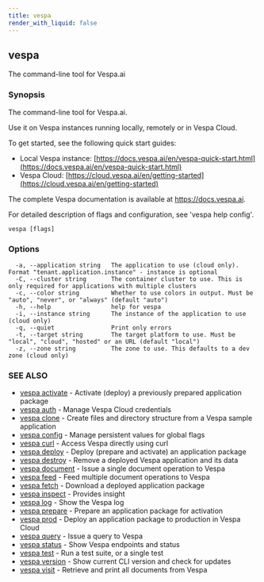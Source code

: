 ```yaml
---
title: vespa
render_with_liquid: false
---
```


## vespa

The command-line tool for Vespa.ai

### Synopsis

The command-line tool for Vespa.ai.

Use it on Vespa instances running locally, remotely or in Vespa Cloud.

To get started, see the following quick start guides:

- Local Vespa instance: [https://docs.vespa.ai/en/vespa-quick-start.html](https://docs.vespa.ai/en/vespa-quick-start.html)
- Vespa Cloud: [https://cloud.vespa.ai/en/getting-started](https://cloud.vespa.ai/en/getting-started)

The complete Vespa documentation is available at https://docs.vespa.ai.

For detailed description of flags and configuration, see 'vespa help config'.


```
vespa [flags]
```

### Options

```
  -a, --application string   The application to use (cloud only). Format "tenant.application.instance" - instance is optional
  -C, --cluster string       The container cluster to use. This is only required for applications with multiple clusters
  -c, --color string         Whether to use colors in output. Must be "auto", "never", or "always" (default "auto")
  -h, --help                 help for vespa
  -i, --instance string      The instance of the application to use (cloud only)
  -q, --quiet                Print only errors
  -t, --target string        The target platform to use. Must be "local", "cloud", "hosted" or an URL (default "local")
  -z, --zone string          The zone to use. This defaults to a dev zone (cloud only)
```

### SEE ALSO

* [vespa activate](vespa_activate.html)	 - Activate (deploy) a previously prepared application package
* [vespa auth](vespa_auth.html)	 - Manage Vespa Cloud credentials
* [vespa clone](vespa_clone.html)	 - Create files and directory structure from a Vespa sample application
* [vespa config](vespa_config.html)	 - Manage persistent values for global flags
* [vespa curl](vespa_curl.html)	 - Access Vespa directly using curl
* [vespa deploy](vespa_deploy.html)	 - Deploy (prepare and activate) an application package
* [vespa destroy](vespa_destroy.html)	 - Remove a deployed Vespa application and its data
* [vespa document](vespa_document.html)	 - Issue a single document operation to Vespa
* [vespa feed](vespa_feed.html)	 - Feed multiple document operations to Vespa
* [vespa fetch](vespa_fetch.html)	 - Download a deployed application package
* [vespa inspect](vespa_inspect.html)	 - Provides insight
* [vespa log](vespa_log.html)	 - Show the Vespa log
* [vespa prepare](vespa_prepare.html)	 - Prepare an application package for activation
* [vespa prod](vespa_prod.html)	 - Deploy an application package to production in Vespa Cloud
* [vespa query](vespa_query.html)	 - Issue a query to Vespa
* [vespa status](vespa_status.html)	 - Show Vespa endpoints and status
* [vespa test](vespa_test.html)	 - Run a test suite, or a single test
* [vespa version](vespa_version.html)	 - Show current CLI version and check for updates
* [vespa visit](vespa_visit.html)	 - Retrieve and print all documents from Vespa

